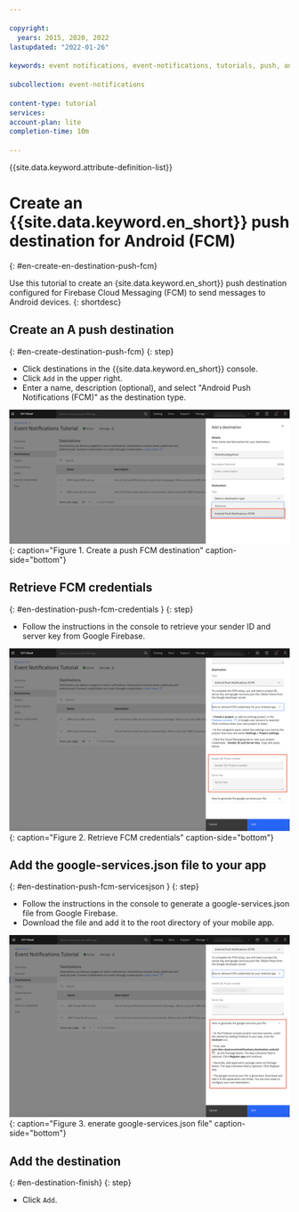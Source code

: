 ```yaml
---

copyright:
  years: 2015, 2020, 2022
lastupdated: "2022-01-26"

keywords: event notifications, event-notifications, tutorials, push, android, firebase, fcm

subcollection: event-notifications

content-type: tutorial
services:
account-plan: lite
completion-time: 10m

---
```


{{site.data.keyword.attribute-definition-list}}

# Create an {{site.data.keyword.en_short}} push destination for Android (FCM)
{: #en-create-en-destination-push-fcm}

Use this tutorial to create an {site.data.keyword.en_short}} push destination configured for Firebase Cloud Messaging (FCM) to send messages to Android devices.
{: shortdesc}

## Create an A push destination
{: #en-create-destination-push-fcm}
{: step}

- Click destinations in the {{site.data.keyword.en_short}} console.
- Click `Add` in the upper right.
- Enter a name, description (optional), and select "Android Push Notifications (FCM)" as the destination type. 

![Create a push FCM destination](images/en-tut-dest-push-fcm1.png "Create a push FCM destination"){: caption="Figure 1. Create a push FCM destination" caption-side="bottom"}


## Retrieve FCM credentials
{: #en-destination-push-fcm-credentials }
{: step}

- Follow the instructions in the console to retrieve your sender ID and server key from Google Firebase.

![Retrieve FCM credentials](images/en-tut-dest-push-fcm2.png "Retrieve FCM credentials"){: caption="Figure 2. Retrieve FCM credentials" caption-side="bottom"}

## Add the google-services.json file to your app
{: #en-destination-push-fcm-servicesjson }
{: step}

- Follow the instructions in the console to generate a google-services.json file from Google Firebase.
- Download the file and add it to the root directory of your mobile app.

![enerate google-services.json file](images/en-tut-dest-push-fcm3.png "Generate google-services.json file"){: caption="Figure 3. enerate google-services.json file" caption-side="bottom"}

## Add the destination
{: #en-destination-finish}
{: step}

- Click `Add`.
